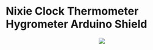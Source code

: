 # Nixie Clock Thermometer Hygrometer Arduino Shield

<p align="center"><img src="https://github.com/marcinsaj/Nixie-Clock-Thermometer-Hygrometer-Arduino-Shield/blob/master/extras/nixie-clock-thermometer-hygrometer-arduino-shield.gif"></p>


